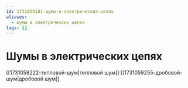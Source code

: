 ```yaml
---
id: 1731059181-шумы-в-электрических-цепях
aliases:
  - шумы в электрических цепях
tags: []
---
```


# Шумы в электрических цепях
[[1731059222-тепловой-шум|тепловой шум]]
[[1731059255-дробовой-шум|дробовой шум]]

